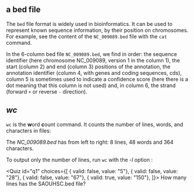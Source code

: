 <script>
import Quiz from "$components/Quiz.svelte";
import Execute from "$components/Execute.svelte";
</script>

## a bed file

The `bed` file format is widely used in bioinformatics.
It can be used to represent known sequence information, by their position on chromosomes.
For example, see the content of the `NC_009089.bed` file with the `cat` command.

<Execute command="cat NC_009089.bed" />

In the 6-column bed file `NC_009089.bed`, we find in order: the sequence identifier (here chromosome NC_009089, version 1 in the column 1), the start (column 2) and end (column 3) positions of the annotation, the annotation identifier (column 4, with genes and coding sequences, cds), column 5 is sometimes used to indicate a confidence score (here there is a dot meaning that this column is not used) and, in column 6, the strand (forward `+` or reverse `-` direction).

## _wc_

`wc` is the **w**ord **c**ount command.
It counts the number of lines, words, and characters in files:

<Execute command="wc NC_009089.bed" />

The _NC_009089.bed_ has from left to right: 8 lines, 48 words and 364 characters.

To output only the number of lines, run `wc` with the _-l_ option :

<Execute command="wc -l NC_009089.bed" />

<Quiz id="q1" choices={[
{ valid: false, value: "5"},
{ valid: false, value: "28"},
{ valid: false, value: "67"},
{ valid: true, value: "150"},
]}>
<span slot="prompt">
How many lines has the SAOUHSC.bed file?
</span>
</Quiz>
